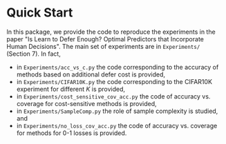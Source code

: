 # Quick Start

In this package, we provide the code to reproduce the experiments in the paper "Is Learn to Defer Enough? Optimal Predictors that Incorporate Human Decisions". The main set of experiments are in
`Experiments/` (Section 7). In fact,

- in `Experiments/acc_vs_c.py`
the code corresponding to the accuracy of methods based on additional defer cost is provided,
- in `Experiments/CIFAR10K.py`
the code corresponding to the CIFAR10K experiment for different $K$ 
is provided,
- in `Experiments/cost_sensitive_cov_acc.py`
the code of accuracy vs. coverage for cost-sensitive methods is provided,
- in `Experiments/SampleComp.py`
the role of sample complexity is studied, and
- in `Experiments/no_loss_cov_acc.py`
the code of accuracy vs. coverage for methods for 0-1 losses is provided.
